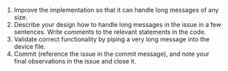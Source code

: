 1. Improve the implementation so that it can handle long messages of any size.
2. Describe your design how to handle long messages in the issue in a few sentences. Write comments to the relevant statements in the code. 
3. Validate correct functionality by piping a very long message into the device file. 
4. Commit (reference the issue in the commit message), and note your final observations in the issue and close it.